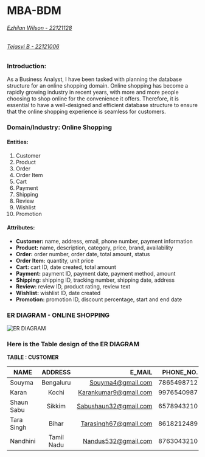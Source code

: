 # MBA-BDM
###### [Ezhilan Wilson - 22121128](https://github.com/EzhianWilson)
###### [Tejasvi B - 22121006](https://github.com/tejbasu)

### **Introduction:**

As a Business Analyst, I have been tasked with planning the database structure for an online shopping domain. Online shopping has become a rapidly growing industry in recent years, with more and more people choosing to shop online for the convenience it offers. Therefore, it is essential to have a well-designed and efficient database structure to ensure that the online shopping experience is seamless for customers.

### **Domain/Industry:** Online Shopping

#### **Entities:**

1. Customer
2. Product
3. Order
4. Order Item
5. Cart
6. Payment
7. Shipping
8. Review
9. Wishlist
10. Promotion

#### **Attributes:**

* **Customer:** name, address, email, phone number, payment information
* **Product:** name, description, category, price, brand, availability
* **Order:** order number, order date, total amount, status
* **Order Item:** quantity, unit price
* **Cart:** cart ID, date created, total amount
* **Payment:** payment ID, payment date, payment method, amount
* **Shipping:** shipping ID, tracking number, shipping date, address
* **Review:** review ID, product rating, review text
* **Wishlist:** wishlist ID, date created
* **Promotion:** promotion ID, discount percentage, start and end date


### ER DIAGRAM - ONLINE SHOPPING
![ER DIAGRAM](https://user-images.githubusercontent.com/126074324/234166650-55ba937e-c04e-4053-9aed-0cfdee67a23d.jpg)


### Here is the Table design of the ER DIAGRAM

**TABLE : CUSTOMER**

| NAME          | ADDRESS       | E_MAIL                |PHONE_NO. | PAYMENT_INFO |
| ------------- |:-------------:| ---------------------:|---------:|-------------:|
|   Souyma      |Bengaluru      |Souyma4@gmail.com      |7865498712|  COD         |         
|    Karan      |Kochi          |Karankumar9@gmail.com  |9976540987| Credit Card  |
|  Shaun Sabu   |Sikkim         |Sabushaun32@gmail.com  |6578943210|COD           |
|  Tara Singh   |Bihar          |Tarasingh67@gmail.com  |8618212489|UPI           |
|  Nandhini     |Tamil Nadu     |Nandus532@gmail.com      |8763043210|Debit Card     |
